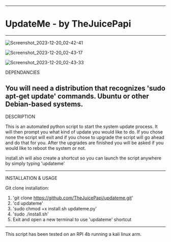 -------------------------------------------------------------------------------------------------------------------------------------------

# UpdateMe - by TheJuicePapi

-------------------------------------------------------------------------------------------------------------------------------------------

![Screenshot_2023-12-20_02-42-41](https://github.com/TheJuicePapi/updateme/assets/134894632/e9fa1dba-f755-4a1d-a9a4-8a3ae389b0a2)

![Screenshot_2023-12-20_02-43-17](https://github.com/TheJuicePapi/updateme/assets/134894632/635021bc-f690-4945-a4cf-592e2eb7847c)

![Screenshot_2023-12-20_02-43-33](https://github.com/TheJuicePapi/updateme/assets/134894632/b9deef8d-563a-48cc-9444-04c576d64e3e)








DEPENDANCIES

You will need a distribution that recognizes 'sudo apt-get update' commands. Ubuntu or other Debian-based systems.
-------------------------------

DESCRIPTION

This is an automated python script to start the system update process. It will then prompt you what kind of update you would like to do.
If you chose none the script will exit and if you chose to upgrade the script will go ahead and do that for you.
After the upgrades are finished you will be asked if you would like to reboot the system or not.

install.sh will also create a shortcut so you can launch the script anywhere by simply typing 'updateme'

-------------------------------

INSTALLATION & USAGE


Git clone installation:

1. 'git clone https://github.com/TheJuicePapi/updateme.git'
2. 'cd updateme'
3. 'sudo chmod +x install.sh updateme.py'
4. 'sudo ./install.sh'
5. Exit and open a new terminal to use 'updateme' shortcut

 
-------------------------------

This script has been tested on an RPI 4b running a kali linux arm.
